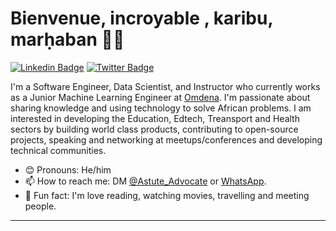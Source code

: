 # Bienvenue, incroyable , karibu, marḥaban 👋🏾

 [![Linkedin Badge](https://img.shields.io/badge/-LinkedIn-3B7EBF?style=for-the-badge&logo=Linkedin&logoColor=white&link=https://www.linkedin.com/in/abdul-samad-abdul-jaleel/)](https://www.linkedin.com/in/abdul-samad-abdul-jaleel/) [![Twitter Badge](https://img.shields.io/badge/-@Astute_Advocate-3B7EBF?style=for-the-badge&logo=twitter&logoColor=white&link=https://twitter.com/Astute_Advocate)](https://twitter.com/Astute_Advocate)

I'm a Software Engineer, Data Scientist, and Instructor who currently works as a Junior Machine Learning Engineer at [Omdena](https://omdena.com/projects/mapping-tool-for-disaster-management/). I'm passionate about sharing knowledge and using technology to solve African problems. I am interested in developing the Education, Edtech, Treansport and Health sectors by building world class products, contributing to open-source projects, speaking and networking at meetups/conferences and developing technical communities.

- 😊 Pronouns: He/him
- 📫 How to reach me: DM [@Astute_Advocate](https://twitter.com/Astute_Advocate) or [WhatsApp](https://wa.me/2349048269880).
- 💙 Fun fact: I'm love reading, watching movies, travelling and meeting people.

---
